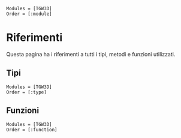 ```@autodocs
Modules = [TGW3D]
Order = [:module]
```

# Riferimenti

Questa pagina ha i riferimenti a tutti i tipi, metodi e funzioni utilizzati.

## Tipi

```@autodocs
Modules = [TGW3D]
Order = [:type]
```

## Funzioni

```@autodocs
Modules = [TGW3D]
Order = [:function]
```
